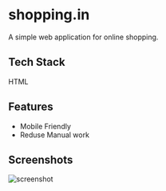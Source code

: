 # shopping.in
A simple web application for online shopping.


## Tech Stack

HTML


## Features
- Mobile Friendly
- Reduse Manual work


## Screenshots
![screenshot](https://github.com/poonampalampalle/shopping.in/assets/126842277/be75da9b-56f1-4929-8430-afc99396c6c9)
